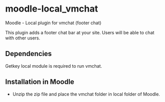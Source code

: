 moodle-local_vmchat
===================

Moodle - Local plugin for vmchat (footer chat)


This plugin adds a footer chat bar at your site.
Users will be able to chat with other users.

Dependencies
----------------------
Getkey local module is required to run vmchat.


Installation in Moodle
----------------------
* Unzip the zip file and place the vmchat folder in local folder of Moodle.
